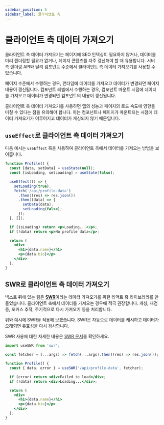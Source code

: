 ```yaml
---
sidebar_position: 5
sidebar_label: 클라이언트 측
---
```


# 클라이언트 측 데이터 가져오기

클라이언트 측 데이터 가져오기는 페이지에 SEO 인덱싱이 필요하지 않거나, 데이터를 미리 렌더링할 필요가 없거나, 페이지 콘텐츠를 자주 갱신해야 할 때 유용합니다. 서버 측 렌더링 API와 달리 컴포넌트 수준에서 클라이언트 측 데이터 가져오기를 사용할 수 있습니다.

페이지 수준에서 수행하는 경우, 런타임에 데이터를 가져오고 데이터가 변경되면 페이지 내용이 갱신됩니다. 컴포넌트 레벨에서 수행하는 경우, 컴포넌트 마운트 시점에 데이터를 가져오고 데이터가 변경되면 컴포넌트의 내용이 갱신됩니다.

클라이언트 측 데이터 가져오기를 사용하면 앱의 성능과 페이지의 로드 속도에 영향을 미칠 수 있다는 점을 유의해야 합니다. 이는 컴포넌트나 페이지가 마운트되는 시점에 데이터 가져오기가 이루어지고 데이터가 캐싱되지 않기 때문입니다.

## `useEffect`로 클라이언트 측 데이터 가져오기

다음 예시는 `useEffect` 훅을 사용하여 클라이언트 측에서 데이터를 가져오는 방법을 보여줍니다.

```jsx
function Profile() {
  const [data, setData] = useState(null);
  const [isLoading, setLoading] = useState(false);

  useEffect(() => {
    setLoading(true);
    fetch('/api/profile-data')
      .then((res) => res.json())
      .then((data) => {
        setData(data);
        setLoading(false);
      });
  }, []);

  if (isLoading) return <p>Loading...</p>;
  if (!data) return <p>No profile data</p>;

  return (
    <div>
      <h1>{data.name}</h1>
      <p>{data.bio}</p>
    </div>
  );
}
```

## SWR로 클라이언트 측 데이터 가져오기

넥스트 뒤에 있는 팀은 [**SWR**](https://swr.vercel.app/)이라는 데이터 가져오기를 위한 리액트 훅 라이브러리를 만들었습니다. 클라이언트 측에서 데이터를 가져오는 경우에 적극 권장합니다. 캐싱, 재검증, 포커스 추적, 주기적으로 다시 가져오기 등을 처리합니다.

위와 예시에 SWR을 적용해 보겠습니다. SWR은 자동으로 데이터를 캐시하고 데이터가 오래되면 유효성을 다시 검사합니다.

SWR 사용에 대한 자세한 내용은 [SWR 문서](https://swr.vercel.app/docs/getting-started)를 확인하세요.

```jsx
import useSWR from 'swr';

const fetcher = (...args) => fetch(...args).then((res) => res.json());

function Profile() {
  const { data, error } = useSWR('/api/profile-data', fetcher);

  if (error) return <div>Failed to load</div>;
  if (!data) return <div>Loading...</div>;

  return (
    <div>
      <h1>{data.name}</h1>
      <p>{data.bio}</p>
    </div>
  );
}
```
